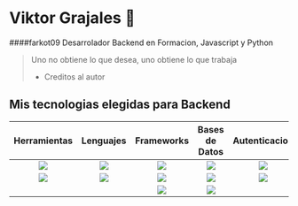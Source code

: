 # Viktor Grajales 💚
####farkot09
Desarrolador Backend en Formacion, Javascript y Python
> Uno no obtiene lo que desea, uno obtiene lo que trabaja
> - Creditos al autor

## Mis tecnologias elegidas para Backend
|Herramientas  | Lenguajes  | Frameworks | Bases de Datos | Autenticacion|
| :------------: |:---------------:| :--------------:| :---------------:|:---------------:|
| ![](https://raw.githubusercontent.com/farkot09/BootcampMiduDev/9649527228f54ff28bdb7fabe8501c936a13196f/part1/src/terminal-window-svgrepo-com.svg)     | ![](https://www.svgrepo.com/show/373929/node.svg) | ![](https://raw.githubusercontent.com/farkot09/BootcampMiduDev/d1d86d6e1a5abc542c0c3a246ca8c41347660752/part1/src/expressjs-icon.svg) | ![](https://www.svgrepo.com/show/373845/mongo.svg) | ![](https://www.svgrepo.com/show/306280/jsonwebtokens.svg) | 
| ![](https://www.svgrepo.com/show/341847/github.svg)     |![](https://www.svgrepo.com/show/374016/python.svg)      |   ![](https://www.svgrepo.com/show/373554/django.svg) | ![](https://www.svgrepo.com/show/373848/mysql.svg) | ![](https://raw.githubusercontent.com/farkot09/BootcampMiduDev/9649527228f54ff28bdb7fabe8501c936a13196f/part1/src/oauth-svgrepo-com.svg) |
|                     |                        |    ![](https://www.svgrepo.com/show/373872/nestjs.svg) | ![](https://www.svgrepo.com/show/373965/pgsql.svg)|  |